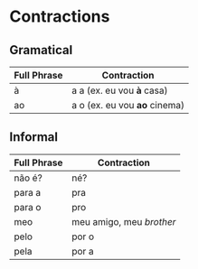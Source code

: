 # Contractions

## Gramatical
| Full Phrase | Contraction |
| ------------ | ----------- |
| à   | a a (ex. eu vou **à** casa)  |
| ao   | a o (ex. eu vou **ao** cinema)  |

## Informal
| Full Phrase | Contraction |
| ------------ | ----------- |
| não é?   | né? |
| para a   | pra |
| para o   |  pro |
| meo   | meu amigo, meu _brother_  |
| pelo   | por o  |
| pela   |  por a |
